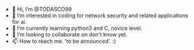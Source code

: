 - 👋 Hi, I’m @TODASCO99
- 👀 I’m interested in coding for network security and related applications for ai.
- 🌱 I’m currently learning python3 and C, novice level.
- 💞️ I’m looking to collaborate on don't know yet.
- 📫 How to reach me. 'to be announced'. :)

<!---
TODASCO99/TODASCO99 is a ✨ special ✨ repository because its `README.md` (this file) appears on your GitHub profile.
You can click the Preview link to take a look at your changes.
--->
